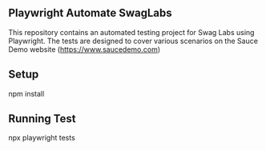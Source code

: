 ## Playwright Automate SwagLabs
This repository contains an automated testing project for Swag Labs using Playwright. The tests are designed to cover various scenarios on the Sauce Demo website (https://www.saucedemo.com)

## Setup
npm install

## Running Test
npx playwright tests